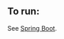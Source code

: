 ## To run:
See [Spring Boot](https://docs.spring.io/spring-boot/docs/current/reference/html/using-boot-running-your-application.html).
